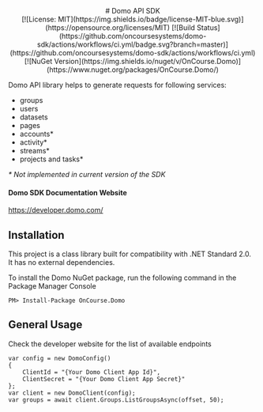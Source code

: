 <div align="center">
# Domo API SDK 
</div>

<div align="center">
[![License: MIT](https://img.shields.io/badge/license-MIT-blue.svg)](https://opensource.org/licenses/MIT)
[![Build Status](https://github.com/oncoursesystems/domo-sdk/actions/workflows/ci.yml/badge.svg?branch=master)](https://github.com/oncoursesystems/domo-sdk/actions/workflows/ci.yml) 
[![NuGet Version](https://img.shields.io/nuget/v/OnCourse.Domo)](https://www.nuget.org/packages/OnCourse.Domo/) 
</div>

Domo API library helps to generate requests for following services:

 * groups
 * users
 * datasets
 * pages
 * accounts*
 * activity*
 * streams*
 * projects and tasks*

_* Not implemented in current version of the SDK_
 
#### Domo SDK Documentation Website
https://developer.domo.com/

## Installation

This project is a class library built for compatibility with .NET Standard 2.0.  It has no external dependencies.

To install the Domo NuGet package, run the following command in the Package Manager Console
```
PM> Install-Package OnCourse.Domo
```

## General Usage

Check the developer website for the list of available endpoints

```Csharp
var config = new DomoConfig()
{
    ClientId = "{Your Domo Client App Id}",
    ClientSecret = "{Your Domo Client App Secret}"
};
var client = new DomoClient(config);
var groups = await client.Groups.ListGroupsAsync(offset, 50);
```